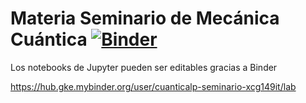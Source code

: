 # Materia Seminario de Mecánica Cuántica [![Binder](http://mybinder.org/badge_logo.svg)](http://mybinder.org/v2/gh/binder-examples/requirements/master)

Los notebooks de Jupyter pueden ser editables gracias a Binder

https://hub.gke.mybinder.org/user/cuanticalp-seminario-xcg149it/lab
